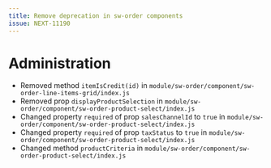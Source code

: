 ```yaml
---
title: Remove deprecation in sw-order components
issue: NEXT-11190
---
```

# Administration
* Removed method `itemIsCredit(id)` in `module/sw-order/component/sw-order-line-items-grid/index.js`
* Removed prop `displayProductSelection` in `module/sw-order/component/sw-order-product-select/index.js`
* Changed property `required` of prop `salesChannelId` to `true` in `module/sw-order/component/sw-order-product-select/index.js`
* Changed property `required` of prop `taxStatus` to `true` in `module/sw-order/component/sw-order-product-select/index.js`
* Changed method `productCriteria` in `module/sw-order/component/sw-order-product-select/index.js`
